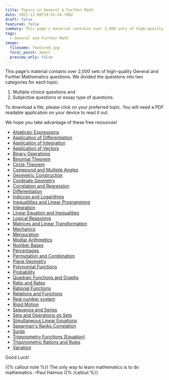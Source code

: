 ```yaml
---
title: Topics in General & Further Math
date: 2021-11-08T19:55:54.708Z
draft: false
featured: false
summary: This page's material contains over 2,000 sets of high-quality General and Further Mathematics questions...
tags:
  - General and Further Math
image:
  filename: featured.jpg
  focal_point: Smart
  preview_only: false
---
```


This page's material contains over 2,000 sets of high-quality General and Further Mathematics questions. We divided the questions into two categories for each topic: 

1. Multiple choice questions and
2. Subjective questions or essay type of questions.

To download a file, please click on your preferred topic. You will need a PDF readable application on your device to read it out.

We hope you take advantage of these free resources! 

- [Algebraic Expressions](https://drive.google.com/uc?export=download&id=1K3ESwtUUG3Z5SpKTBVIMAzvb9R2LzVc6)
- [Application of Differentiation](https://drive.google.com/uc?export=download&id=1TpLp2_cnBILcQgUR8dvqpXfJbmJ9SXRU)
- [Application of Integration](https://drive.google.com/uc?export=download&id=1UzQ6CqEgbHl75WtHK1cPkaP_CZkUgAIP)
- [Application of Vectors](https://drive.google.com/uc?export=download&id=1UkuBwoUhfIN7GaSVZTB9-_Uxw3i3xuyL)
- [Binary Operations](https://drive.google.com/uc?export=download&id=1Sri5RK3HaobQnm7MK29PnCHBpF-ePF3U)
- [Binomial Theorem](https://drive.google.com/uc?export=download&id=1AcVym8hYzEbuHEjd5lY867y7xb9ZqYZi)
- [Circle Theorem](https://drive.google.com/file/d/1Dk-yzMWhsOkNCSjMcY2-NzAG6_EjQZnl/view?usp=sharing)
- [Compound and Multiple Angles](https://drive.google.com/file/d/1WGkbDgxKdviMxDjQP7OKNGvLoRgDq_xp/view?usp=sharing)
- [Geometric Construction](https://drive.google.com/uc?export=download&id=1Kk-JhPs2x6Xcji422NZoSjIzu4cPtRqE)
- [Cordinate Geometry](https://drive.google.com/uc?export=download&id=1XIXGFf52A7hjo4SiSVqex73zIcBhmisk)
- [Correlation and Regression](https://drive.google.com/uc?export=download&id=1UOB5sqhmZbwBfVNiN6gwxq-cucPCTnIf)
- [Differentiation](https://drive.google.com/uc?export=download&id=1DhjsnUpklB0tn55RN7lD00wmR48N0jBO)
- [Indicces and Logarithms](https://drive.google.com/uc?export=download&id=1EA1J6xtVq_mmVhiNX6-N0LXB4D0TQs38)
- [Inequalitlies and Linear Programming](https://drive.google.com/uc?export=download&id=1TLNMOwXWYgZFNz4MHdX6QAfFXzbxOKtr)
- [Integration](https://drive.google.com/uc?export=download&id=1EQ7UCLXEvmACq-fHv54Z68ujFhh9GV2I)
- [Linear Equation and Inequalities](https://drive.google.com/uc?export=download&id=1Nnm-wV-PI5yRt6PY3GFggHj-3jlB3WFK)
- [Logical Reasoning](https://drive.google.com/uc?export=download&id=1IHfJoKoeSTJicbkTnuVHMOHiVr-LWAvZ)
- [Matrices and Linear Transformation](https://drive.google.com/uc?export=download&id=1AL41GOXzY1LAlZH-24yC-9zO4-7xMrLO)
- [Mechanics](https://drive.google.com/uc?export=download&id=1X3CFzUQ6LW3-mRjBw-xT32B7q-yrevTP)
- [Mensuration](https://drive.google.com/uc?export=download&id=13gtyMr7RpujU2U1vwm_9F_L64AxNQhtm)
- [Modlar Arithmetics](https://drive.google.com/uc?export=download&id=1HWvdPj9YXyC-kuhXKdMOwe5UCFGUlsDY)
- [Number Bases](https://drive.google.com/uc?export=download&id=1O8zuB_KA-eJeOPk1QN9aftaN5lQuMv4u)
- [Percentages](https://drive.google.com/uc?export=download&id=1OWVThhI50NhysQm2wvHM0yXM8DmzHA-d)
- [Permutation and Combination](https://drive.google.com/uc?export=download&id=1VQkRsEahoMByblQXOsDiV2TFdJsyWv9z)
- [Plane Geometry](https://drive.google.com/uc?export=download&id=1S-baB9S5HPM8pJZgal0ns8Qa5KyyjVDk)
- [Polynomial Functions](https://drive.google.com/uc?export=download&id=14lnOgW6wUVgK8mkB_dcNItS3DBU4fTRr)
- [Probability](https://drive.google.com/uc?export=download&id=1SG44yAsuAlk8Qs8vOqh-PeWHLTSbdoo0)
- [Quadraic Functions and Graphs](https://drive.google.com/uc?export=download&id=1JxkMEIY5iEH56-KMWIIlv9vXTR5keyu1)
- [Ratio and Rates](https://drive.google.com/uc?export=download&id=1SXZjzxTzRQpDmP_Bp92mCgL0A1ILiBXb)
- [Rational Functions](https://drive.google.com/uc?export=download&id=1Vzm8G0O3Sxr15a60Li3KKphhaWmks7fG)
- [Relations and Functions](https://drive.google.com/uc?export=download&id=19wAlLCbkd_2a8DU2WWbB3jHrNYzGIpQK)
- [Real number system](https://drive.google.com/uc?export=download&id=1EicR8B1Mh16OsrptmZMDLLRX6WXd4Mh3)
- [Rigid Motion](https://drive.google.com/uc?export=download&id=1FiYnmv-s6Tu7ogIpW-XH2QcPqFQLBYXZ)
- [Sequence and Series](https://drive.google.com/uc?export=download&id=1J3zONLp80mQOayL5bAL-ms73dx1i6h7W)
- [Sets and Operations on Sets](https://drive.google.com/uc?export=download&id=1HDb5xe2pvWPGPDzKWK2FkOxRzxTaWJOZ)
- [Simultaneous Linear Equations](https://drive.google.com/uc?export=download&id=1Hgi-EyafZvuw9FVwq7f6wh52zyUYMlmI)
- [Spearman's Ranks Correlation](https://drive.google.com/uc?export=download&id=1Vc05E415s3pxmw-Hyfg1sCF0CCmFUgqV)
- [Surds](https://drive.google.com/uc?export=download&id=1AAJwv5SI46xlZq0mVgV7EGCSXpPT92n9)
- [Trigonometry Functions (Equation)](https://drive.google.com/uc?export=download&id=1Tab7vbLxfS3I6PGvMdK9UK8OggXuhHQh)
- [Trigonometric Rations and Rules](https://drive.google.com/uc?export=download&id=1U7KCBf45KrTedKQeV3IcfdWwu1TKsJuu)
- [Variation](https://drive.google.com/uc?export=download&id=1Hzi_NrTub1v-urmGEzpND2MUcur2OHhv)

Good Luck!

{{% callout note %}}
The only way to learn mathematics is to do mathematics. –Paul Halmos
{{% /callout %}}
